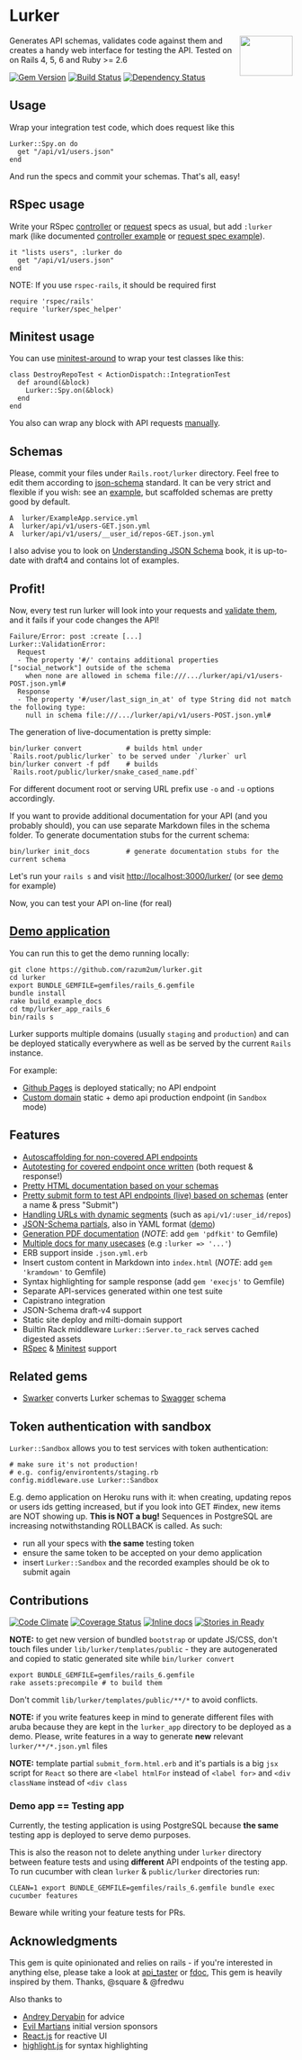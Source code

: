 # Lurker

<img align="right" width="94" height="71" src="https://cdn.rawgit.com/razum2um/lurker/master/lurker-bw.svg">

Generates API schemas, validates code against them and creates a handy web interface for testing the API.
Tested on on Rails 4, 5, 6 and Ruby >= 2.6

[![Gem Version][GV img]][Gem Version]
[![Build Status][BS img]][Build Status]
[![Dependency Status][DS img]][Dependency Status]

## Usage

Wrap your integration test code, which does request like this

    Lurker::Spy.on do
      get "/api/v1/users.json"
    end

And run the specs and commit your schemas. That's all, easy!

## RSpec usage

Write your RSpec [controller][rspec_controller_spec] or [request][rspec_request_spec] specs as usual,
but add `:lurker` mark (like documented [controller example][controler_spec_example] or [request spec example][request_spec_example]).

    it "lists users", :lurker do
      get "/api/v1/users.json"
    end

NOTE: If you use `rspec-rails`, it should be required first

    require 'rspec/rails'
    require 'lurker/spec_helper'

## Minitest usage

You can use [minitest-around][minitest_around] to wrap your test classes like this:

    class DestroyRepoTest < ActionDispatch::IntegrationTest
      def around(&block)
        Lurker::Spy.on(&block)
      end
    end

You also can wrap any block with API requests [manually][minitest_example].

## Schemas

Please, commit your files under `Rails.root/lurker` directory.
Feel free to edit them according to [json-schema][json_schema] standard.
It can be very strict and flexible if you wish: see an [example][json_schema_example],
but scaffolded schemas are pretty good by default.

    A  lurker/ExampleApp.service.yml
    A  lurker/api/v1/users-GET.json.yml
    A  lurker/api/v1/users/__user_id/repos-GET.json.yml

I also advise you to look on [Understanding JSON Schema][json_schema_book] book,
it is up-to-date with draft4 and contains lot of examples.

## Profit!

Now, every test run lurker will look into your requests and [validate them][failed_spec_example],
and it fails if your code changes the API!

    Failure/Error: post :create [...]
    Lurker::ValidationError:
      Request
      - The property '#/' contains additional properties ["social_network"] outside of the schema
        when none are allowed in schema file:///.../lurker/api/v1/users-POST.json.yml#
      Response
      - The property '#/user/last_sign_in_at' of type String did not match the following type:
        null in schema file:///.../lurker/api/v1/users-POST.json.yml#

The generation of live-documentation is pretty simple:

    bin/lurker convert           # builds html under `Rails.root/public/lurker` to be served under `/lurker` url
    bin/lurker convert -f pdf    # builds `Rails.root/public/lurker/snake_cased_name.pdf`

For different document root or serving URL prefix use `-o` and `-u` options accordingly.

If you want to provide additional documentation for your API (and you probably should),
you can use separate Markdown files in the schema folder. To generate documentation
stubs for the current schema:

    bin/lurker init_docs         # generate documentation stubs for the current schema


Let's run your `rails s` and visit [http://localhost:3000/lurker/](http://localhost:3000/lurker/)
(or see [demo][demo_app2] for example)

Now, you can test your API on-line (for real)

## [Demo application][demo_app3]

You can run this to get the demo running locally:

    git clone https://github.com/razum2um/lurker.git
    cd lurker
    export BUNDLE_GEMFILE=gemfiles/rails_6.gemfile
    bundle install
    rake build_example_docs
    cd tmp/lurker_app_rails_6
    bin/rails s

Lurker supports multiple domains (usually `staging` and `production`) and can be deployed
statically everywhere as well as be served by the current `Rails` instance.

For example:

- [Github Pages][demo_app3] is deployed statically; no API endpoint
- [Custom domain][demo_app2] static + demo api production endpoint (in `Sandbox` mode)

## Features

- [Autoscaffolding for non-covered API endpoints][controler_spec_example]
- [Autotesting for covered endpoint once written][failed_spec_example] (both request & response!)
- [Pretty HTML documentation based on your schemas][html_generation_example]
- [Pretty submit form to test API endpoints (live) based on schemas][demo_live] (enter a name & press "Submit")
- [Handling URLs with dynamic segments][nested_controller_spec_example] (such as `api/v1/:user_id/repos`)
- [JSON-Schema partials][partial_example], also in YAML format ([demo][partial_example_demo])
- [Generation PDF documentation][pdf_example] (*NOTE*: add `gem 'pdfkit'` to Gemfile)
- [Multiple docs for many usecases][suffixes_example] (e.g `:lurker => '...'`)
- ERB support inside `.json.yml.erb`
- Insert custom content in Markdown into `index.html` (*NOTE*: add `gem 'kramdown'` to Gemfile)
- Syntax highlighting for sample response (add `gem 'execjs'` to Gemfile)
- Separate API-services generated within one test suite
- Capistrano integration
- JSON-Schema draft-v4 support
- Static site deploy and milti-domain support
- Builtin Rack middleware `Lurker::Server.to_rack` serves cached digested assets
- [RSpec][failed_spec_example] & [Minitest][minitest_example] support

## Related gems

- [Swarker](https://github.com/sponomarev/swarker) converts
  Lurker schemas to [Swagger](http://swagger.io) schema

## Token authentication with sandbox

`Lurker::Sandbox` allows you to test services with token authentication:

    # make sure it's not production!
    # e.g. config/environtents/staging.rb
    config.middleware.use Lurker::Sandbox

E.g. demo application on Heroku runs with it: when creating, updating repos or users
ids getting increased, but if you look into GET #index,
new items are NOT showing up. **This is NOT a bug!** Sequences in PostgreSQL
are increasing notwithstanding ROLLBACK is called. As such:

- run all your specs with **the same** testing token
- ensure the same token to be accepted on your demo application
- insert `Lurker::Sandbox` and the recorded examples should be ok to submit again

## Contributions

[![Code Climate][CC img]][Code Climate]
[![Coverage Status][CS img]][Coverage Status]
[![Inline docs](http://inch-pages.github.io/github/razum2um/lurker.png)](http://inch-pages.github.io/github/razum2um/lurker)
[![Stories in Ready](https://badge.waffle.io/razum2um/lurker.png?label=ready&title=Ready&_=1)][waffle]

**NOTE:** to get new version of bundled `bootstrap` or update JS/CSS,
don't touch files under `lib/lurker/templates/public` - they are autogenerated
and copied to static generated site while `bin/lurker convert`

    export BUNDLE_GEMFILE=gemfiles/rails_6.gemfile
    rake assets:precompile # to build them

Don't commit `lib/lurker/templates/public/**/*` to avoid conflicts.

**NOTE:** if you write features keep in mind to generate different files with aruba
because they are kept in the `lurker_app` directory to be deployed as a demo. Please, write
features in a way to generate **new** relevant `lurker/**/*.json.yml` files

**NOTE:** template partial `submit_form.html.erb` and it's partials is a big `jsx` script for `React`
so there are `<label htmlFor` instead of `<label for>` and `<div className` instead of `<div class`
### Demo app == Testing app

Currently, the testing application is using PostgreSQL because **the same** testing app is deployed to serve demo purposes.

This is also the reason not to delete anything under `lurker` directory between feature tests
and using **different** API endpoints of the testing app. To run cucumber with clean `lurker` & `public/lurker` directories run:

    CLEAN=1 export BUNDLE_GEMFILE=gemfiles/rails_6.gemfile bundle exec cucumber features

Beware while writing your feature tests for PRs.

## Acknowledgments

This gem is quite opinionated and relies on rails - if you're
interested in anything else, please take a look at [api_taster][api_taster] or [fdoc][fdoc],
This gem is heavily inspired by them. Thanks, @square & @fredwu

Also thanks to

- [Andrey Deryabin][aderyabin] for advice
- [Evil Martians][evil_martians] initial version sponsors
- [React.js][reactjs] for reactive UI
- [highlight.js][hljs] for syntax highlighting

[aderyabin]: https://twitter.com/aderyabin
[hljs]: http://highlightjs.org/
[waffle]: https://waffle.io/razum2um/lurker
[gh_api]: https://developer.github.com/v3/meta/
[api_taster]: https://github.com/fredwu/api_taster
[reactjs]: http://facebook.github.io/react/
[fdoc]: https://github.com/square/fdoc
[json_schema]: http://json-schema.org/
[json_schema_example]: http://json-schema.org/example2.html
[json_schema_book]: http://spacetelescope.github.io/understanding-json-schema/
[evil_martians]: https://evilmartians.com/
[rspec_controller_spec]: https://www.relishapp.com/rspec/rspec-rails/docs/controller-specs
[rspec_request_spec]: https://www.relishapp.com/rspec/rspec-rails/docs/request-specs/request-spec
[minitest_around]: https://github.com/splattael/minitest-around

[failed_spec_example]: https://www.relishapp.com/razum2um/lurker/docs/test-endpoint
[controler_spec_example]: https://www.relishapp.com/razum2um/lurker/docs/controller-schema-scaffolding
[nested_controller_spec_example]: https://www.relishapp.com/razum2um/lurker/docs/controller-nested-schema-scaffolding
[request_spec_example]: https://www.relishapp.com/razum2um/lurker/docs/request-schema-scaffolding
[html_generation_example]: https://www.relishapp.com/razum2um/lurker/docs/html-generation
[partial_example]: https://www.relishapp.com/razum2um/lurker/docs/partials
[suffixes_example]: https://www.relishapp.com/razum2um/lurker/docs/request-schema-suffixes
[minitest_example]: https://www.relishapp.com/razum2um/lurker/docs/minitest

[demo_app2]: https://lurker.razum2um.me
[demo_app3]: https://razum2um.github.io/lurker/
[demo_live]: https://lurker.razum2um.me/lurker/api/v1/users-POST.html
[pdf_example]: http://razum2um.github.io/lurker/lurker_demo_application.pdf
[partial_example_demo]: http://razum2um.github.io/lurker/api/v1/users/__user_id/repos-POST.html

[Gem Version]: https://rubygems.org/gems/lurker
[Build Status]: https://travis-ci.org/razum2um/lurker
[Dependency Status]: https://gemnasium.com/razum2um/lurker
[Code Climate]: https://codeclimate.com/github/razum2um/lurker
[Coverage Status]: https://coveralls.io/r/razum2um/lurker

[GV img]: https://badge.fury.io/rb/lurker.png
[BS img]: https://travis-ci.org/razum2um/lurker.png
[DS img]: https://gemnasium.com/razum2um/lurker.png
[CC img]: https://codeclimate.com/github/razum2um/lurker.png
[CS img]: https://coveralls.io/repos/razum2um/lurker/badge.png?branch=master
